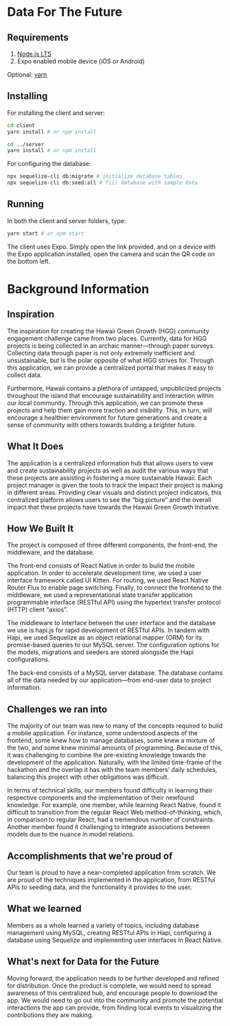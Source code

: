# Data For The Future

## Requirements

1. [Node.js LTS](https://nodejs.org/en/)
2. Expo enabled mobile device (iOS or Android)

Optional: [yarn](https://yarnpkg.com/lang/en/)

## Installing

For installing the client and server:

```bash
cd client
yarn install # or npm install

cd ../server
yarn install # or npm install
```

For configuring the database:

```bash
npx sequelize-cli db:migrate # initialize database tables
npx sequelize-cli db:seed:all # fill database with sample data
```

## Running

In both the client and server folders, type:

```bash
yarn start # or npm start
```

The client uses Expo. Simply open the link provided, and on a device with the Expo application installed, open the camera and scan the QR code on the bottom left.

# Background Information
## Inspiration
The inspiration for creating the Hawaii Green Growth (HGG) community engagement challenge came from two places. Currently, data for HGG projects is being collected in an archaic manner—through paper surveys. Collecting data through paper is not only extremely inefficient and unsustainable, but is the polar opposite of what HGG strives for. Through this application, we can provide a centralized portal that makes it easy to collect data.

Furthermore, Hawaii contains a plethora of untapped, unpublicized projects throughout the island that encourage sustainability and interaction within our local community. Through this application, we can promote these projects and help them gain more traction and visibility. This, in turn, will encourage a healthier environment for future generations and create a sense of community with others towards building a brighter future.

## What It Does
The application is a centralized information hub that allows users to view and create sustainability projects as well as audit the various ways that these projects are assisting in fostering a more sustainable Hawaii. Each project manager is given the tools to track the impact their project is making in different areas. Providing clear visuals and distinct project indicators, this centralized platform allows users to see the “big picture” and the overall impact that these projects have towards the Hawaii Green Growth Initiative.

## How We Built It
The project is composed of three different components, the front-end, the middleware, and the database.

The front-end consists of React Native in order to build the mobile application. In order to accelerate development time, we used a user interface framework called UI Kitten. For routing, we used React Native Router Flux to enable page switching. Finally, to connect the frontend to the middleware, we used a representational state transfer application programmable interface (RESTful API) using the hypertext transfer protocol (HTTP) client “axios”.

The middleware to interface between the user interface and the database we use is hapi.js for rapid development of RESTful APIs. In tandem with Hapi, we used Sequelize as an object relational mapper (ORM) for its promise-based queries to our MySQL server. The configuration options for the models, migrations and seeders are stored alongside the Hapi configurations.

The back-end consists of a MySQL server database. The database contains all of the data needed by our application—from end-user data to project information. 

## Challenges we ran into
The majority of our team was new to many of the concepts required to build a mobile application. For instance, some understood aspects of the frontend, some knew how to manage databases, some knew a mixture of the two, and some knew minimal amounts of programming. Because of this, it was challenging to combine the pre-existing knowledge towards the development of the application. Naturally, with the limited time-frame of the hackathon and the overlap it has with the team members’ daily schedules, balancing this project with other obligations was difficult.

In terms of technical skills, our members found difficulty in learning their respective components and the implementation of their newfound knowledge. For example, one member, while learning React Native, found it difficult to transition from the regular React Web method-of-thinking, which, in comparison to regular React, had a tremendous number of constraints. Another member found it challenging to integrate associations between models due to the nuance in model relations.

## Accomplishments that we're proud of
Our team is proud to have a near-completed application from scratch. We are proud of the techniques implemented in the application, from RESTful APIs to seeding data, and the functionality it provides to the user. 

## What we learned
Members as a whole learned a variety of topics, including database management using MySQL, creating RESTful APIs in Hapi, configuring a database using Sequelize and implementing user interfaces in React Native.

## What's next for Data for the Future
Moving forward, the application needs to be further developed and refined for distribution. Once the product is complete, we would need to spread awareness of this centralized hub, and encourage people to download the app. We would need to go out into the community and promote the potential interactions the app can provide, from finding local events to visualizing the contributions they are making.
